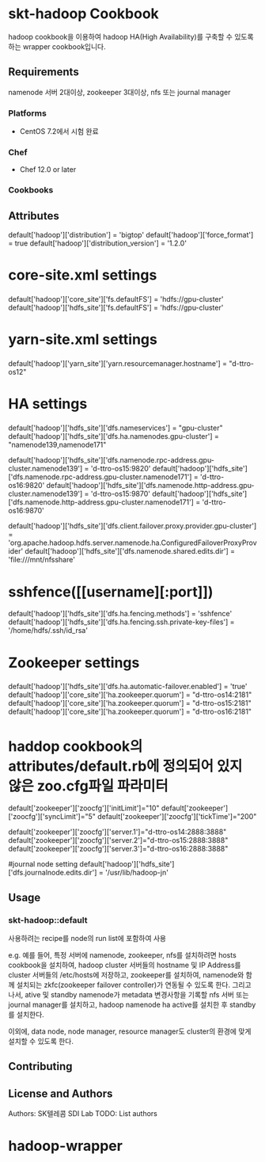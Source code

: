 # skt-hadoop Cookbook

hadoop cookbook을 이용하여 hadoop HA(High Availability)를 구축할 수 있도록 하는 wrapper cookbook입니다.


## Requirements

namenode 서버 2대이상, zookeeper 3대이상, nfs 또는 journal manager


### Platforms

- CentOS 7.2에서 시험 완료

### Chef

- Chef 12.0 or later

### Cookbooks



## Attributes

default['hadoop']['distribution'] = 'bigtop'
default['hadoop']['force_format'] = true
default['hadoop']['distribution_version'] = '1.2.0'

# core-site.xml settings
###
default['hadoop']['core_site']['fs.defaultFS'] = 'hdfs://gpu-cluster'
default['hadoop']['hdfs_site']['fs.defaultFS'] = 'hdfs://gpu-cluster'

###
# yarn-site.xml settings
###
default['hadoop']['yarn_site']['yarn.resourcemanager.hostname'] = "d-ttro-os12"

###
# HA settings
###
default['hadoop']['hdfs_site']['dfs.nameservices'] = "gpu-cluster"
default['hadoop']['hdfs_site']['dfs.ha.namenodes.gpu-cluster'] = "namenode139,namenode171"


default['hadoop']['hdfs_site']['dfs.namenode.rpc-address.gpu-cluster.namenode139'] = 'd-ttro-os15:9820'
default['hadoop']['hdfs_site']['dfs.namenode.rpc-address.gpu-cluster.namenode171'] = 'd-ttro-os16:9820'
default['hadoop']['hdfs_site']['dfs.namenode.http-address.gpu-cluster.namenode139'] = 'd-ttro-os15:9870'
default['hadoop']['hdfs_site']['dfs.namenode.http-address.gpu-cluster.namenode171'] = 'd-ttro-os16:9870'



default['hadoop']['hdfs_site']['dfs.client.failover.proxy.provider.gpu-cluster'] = 'org.apache.hadoop.hdfs.server.namenode.ha.ConfiguredFailoverProxyProvider'
default['hadoop']['hdfs_site']['dfs.namenode.shared.edits.dir'] = 'file:///mnt/nfsshare'
# sshfence([[username][:port]])
default['hadoop']['hdfs_site']['dfs.ha.fencing.methods'] = 'sshfence'
default['hadoop']['hdfs_site']['dfs.ha.fencing.ssh.private-key-files'] = '/home/hdfs/.ssh/id_rsa'

###
# Zookeeper settings
###
default['hadoop']['hdfs_site']['dfs.ha.automatic-failover.enabled'] = 'true'
default['hadoop']['core_site']['ha.zookeeper.quorum'] = "d-ttro-os14:2181"
default['hadoop']['core_site']['ha.zookeeper.quorum'] = "d-ttro-os15:2181"
default['hadoop']['core_site']['ha.zookeeper.quorum'] = "d-ttro-os16:2181"

#
# haddop cookbook의 attributes/default.rb에 정의되어 있지 않은 zoo.cfg파일 파라미터
default['zookeeper']['zoocfg']['initLimit']="10"
default['zookeeper']['zoocfg']['syncLimit']="5"
default['zookeeper']['zoocfg']['tickTime']="200"

default['zookeeper']['zoocfg']['server.1']="d-ttro-os14:2888:3888"
default['zookeeper']['zoocfg']['server.2']="d-ttro-os15:2888:3888"
default['zookeeper']['zoocfg']['server.3']="d-ttro-os16:2888:3888"

#journal node setting
default['hadoop']['hdfs_site']['dfs.journalnode.edits.dir'] = '/usr/lib/hadoop-jn'

## Usage

### skt-hadoop::default

사용하려는 recipe를 node의 run list에 포함하여 사용

e.g.
예를 들어, 특정 서버에 namenode, zookeeper, nfs를 설치하려면
hosts cookbook을 설치하여, hadoop cluster 서버들의 hostname 및 IP Address를 cluster 서버들의 /etc/hosts에 저장하고,
zookeeper를 설치하여, namenode와 함께 설치되는 zkfc(zookeeper failover controller)가 연동될 수 있도록 한다.
그리고 나서, ative 및 standby namenode가 metadata 변경사항을 기록할 nfs 서버 또는 journal manager를 설치하고,
hadoop namenode ha active를 설치한 후 standby를 설치한다.

이외에, data node, node manager, resource manager도 cluster의 환경에 맞게 설치할 수 있도록 한다.


## Contributing


## License and Authors

Authors: SK텔레콤 SDI Lab TODO: List authors

# hadoop-wrapper
